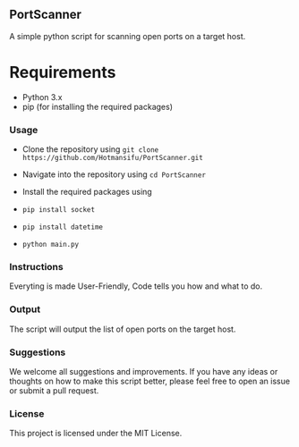 ## PortScanner
A simple python script for scanning open ports on a target host.

# Requirements
* Python 3.x
* pip (for installing the required packages)
### Usage
* Clone the repository using ```git clone https://github.com/Hotmansifu/PortScanner.git```

* Navigate into the repository using ```cd PortScanner```

* Install the required packages using 
* ```pip install socket```
* ```pip install datetime```
* ```python main.py```

### Instructions
Everyting is made User-Friendly, Code tells you how and what to do.
### Output
The script will output the list of open ports on the target host.
### Suggestions
We welcome all suggestions and improvements. If you have any ideas or thoughts on how to make this script better, please feel free to open an issue or submit a pull request.

### License
This project is licensed under the MIT License.



